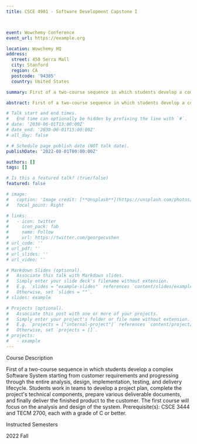 ```yaml
---
title: CSCE 4901 - Software Development Capstone I



event: Wowchemy Conference
event_url: https://example.org

location: Wowchemy HQ
address:
  street: 450 Serra Mall
  city: Stanford
  region: CA
  postcode: '94305'
  country: United States

summary: First of a two-course sequence in which students develop a complex Software System starting from customer requirements and progressing through the entire analysis, design, implementation, testing, and delivery lifecycle. Students work in teams to develop a project plan, complete the project's technical components, prepare various deliverable documents, and finally deliver the finished product to the customer. The first course will focus on the analysis and design of the system. Prerequisite(s) CSCE 3444 and TECM 2700, each with a grade of C or better.

abstract: First of a two-course sequence in which students develop a complex Software System starting from customer requirements and progressing through the entire analysis, design, implementation, testing, and delivery lifecycle. Students work in teams to develop a project plan, complete the project's technical components, prepare various deliverable documents, and finally deliver the finished product to the customer. The first course will focus on the analysis and design of the system. Prerequisite(s) CSCE 3444 and TECM 2700, each with a grade of C or better.

# Talk start and end times.
#   End time can optionally be hidden by prefixing the line with `#`.
# date: '2030-06-01T13:00:00Z'
# date_end: '2030-06-01T15:00:00Z'
# all_day: false

# # Schedule page publish date (NOT talk date).
publishDate: '2022-08-01T00:00:00Z'

authors: []
tags: []

# Is this a featured talk? (true/false)
featured: false

# image:
#   caption: 'Image credit: [**Unsplash**](https://unsplash.com/photos/bzdhc5b3Bxs)'
#   focal_point: Right

# links:
#   - icon: twitter
#     icon_pack: fab
#     name: Follow
#     url: https://twitter.com/georgecushen
# url_code: ''
# url_pdf: ''
# url_slides: ''
# url_video: ''

# Markdown Slides (optional).
#   Associate this talk with Markdown slides.
#   Simply enter your slide deck's filename without extension.
#   E.g. `slides = "example-slides"` references `content/slides/example-slides.md`.
#   Otherwise, set `slides = ""`.
# slides: example

# Projects (optional).
#   Associate this post with one or more of your projects.
#   Simply enter your project's folder or file name without extension.
#   E.g. `projects = ["internal-project"]` references `content/project/deep-learning/index.md`.
#   Otherwise, set `projects = []`.
# projects:
#   - example
---
```


<!-- {{% callout note %}}
Click on the **Slides** button above to view the built-in slides feature.
{{% /callout %}} -->


Course Description

First of a two-course sequence in which students develop a complex Software System starting from customer requirements and progressing through the entire analysis, design, implementation, testing, and delivery lifecycle. Students work in teams to develop a project plan, complete the project's technical components, prepare various deliverable documents, and finally deliver the finished product to the customer. The first course will focus on the analysis and design of the system. Prerequisite(s): CSCE 3444 and TECM 2700, each with a grade of C or better.

<!-- Other Details

Student Level

Undergraduate (final year) -->

Instructed Semesters

2022 Fall

